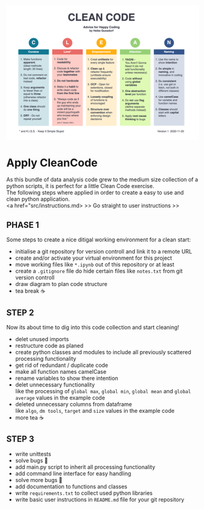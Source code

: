 <img src="img/CleanCode_CheatSheet.png" alt="CleanCode_CheatSheet.png">

# Apply CleanCode 

As this bundle of data analysis code grew to the medium size collection of a python scripts, it is perfect for a little Clean Code exercise. <br>
The following steps where applied in order to create a easy to use and clean python application. <br>
<a href="src/instructions.md> >> Go straight to user instructions >> </a>

## PHASE 1

Some steps to create a nice ditigal working environment for a clean start:
- initialise a git repository for version controll and link it to a remote URL
- create and/or activate your virtual environment for this project
- move working files like ```*.ipynb``` out of this repository or at least
- create a ```.gitignore``` file do hide certain files like ```notes.txt``` from git version controll
- draw diagram to plan code structure
- tea break ☕

## STEP 2

Now its about time to dig into this code collection and start cleaning!
- delet unused imports
- restructure code as planed
- create python classes and modules to include all previously scattered processing functionality
- get rid of redundant / duplicate code
- make all function names camelCase
- rename variables to show there intention
- delet unnecessary functionality <br>
  like the processing of ```global max```, ```global min```, ```global mean``` and ```global average``` values in the example code
- deleted unnecessary columns from dataframe <br>
  like ```algo```, ```dm tools```, ```target``` and ```size``` values in the example code
- more tea ☕

## STEP 3

- write unittests
- solve bugs 🐞
- add main.py script to inherit all processing functionality
- add command line interface for easy handling
- solve more bugs 🐜
- add documentation to functions and classes
- write ```requirements.txt``` to collect used python libraries
- write basic user instructions in ```README.md``` file for your git repository


